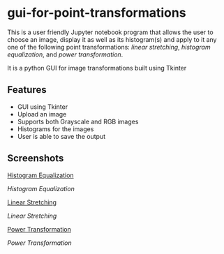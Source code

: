 # gui-for-point-transformations

This is a user friendly Jupyter notebook program that allows the user to choose an image, display it as well as its histogram(s) and apply to it any one of the following point transformations: *linear stretching*, *histogram equalization*, and *power transformation*.

It is a python GUI for image transformations built using Tkinter

## Features
- GUI using Tkinter
- Upload an image
- Supports both Grayscale and RGB images
- Histograms for the images
- User is able to save the output

## Screenshots

[Histogram Equalization](/screenshots/1.png)

*Histogram Equalization*

[Linear Stretching](/screenshots/2.png)

*Linear Stretching*

[Power Transformation](/screenshots/3.png)

*Power Transformation*
